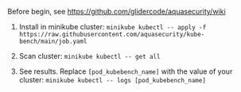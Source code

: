 Before begin, see https://github.com/glidercode/aquasecurity/wiki
  
1. Install in minikube cluster:
``` minikube kubectl -- apply -f https://raw.githubusercontent.com/aquasecurity/kube-bench/main/job.yaml ``` 

2. Scan cluster:
``` minikube kubectl -- get all ``` 

3. See results. Replace `[pod_kubebench_name]` with the value of your cluster:
``` minikube kubectl -- logs [pod_kubebench_name] ```
